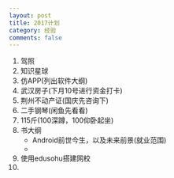 ```yaml
---
layout: post
title: 2017计划
category: 经验
comments: false
---
```

 
1. 驾照
2. 知识星球
3. 仿APP(列出软件大纲)
4. 武汉房子(下月10号进行资金打卡)
5. 荆州不动产证(国庆先咨询下)
6. 二手钢琴(闲鱼先看看)
7. 115斤(100深蹲，100仰卧起坐)
8. 书大纲
	* Android前世今生，以及未来前景(就业范围)
	* 
9. 使用edusohu搭建网校
10. 
